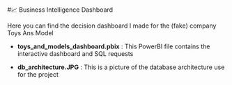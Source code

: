 #📈 Business Intelligence Dashboard

Here you can find the decision dashboard I made for the (fake) company Toys Ans Model

- **toys_and_models_dashboard.pbix** :
This PowerBI file contains the interactive dashboard and SQL requests 

- **db_architecture.JPG** : This is a picture of the database architecture use for the project

